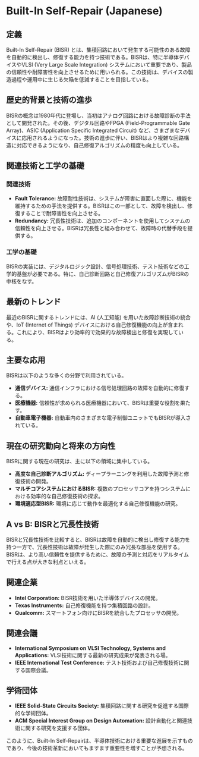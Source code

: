 # Built-In Self-Repair (Japanese)

## 定義
Built-In Self-Repair (BISR) とは、集積回路において発生する可能性のある故障を自動的に検出し、修復する能力を持つ技術である。BISRは、特に半導体デバイスやVLSI (Very Large Scale Integration) システムにおいて重要であり、製品の信頼性や耐障害性を向上させるために用いられる。この技術は、デバイスの製造過程や運用中に生じる欠陥を低減することを目指している。

## 歴史的背景と技術の進歩
BISRの概念は1980年代に登場し、当初はアナログ回路における故障診断の手法として開発された。その後、デジタル回路やFPGA (Field-Programmable Gate Array)、ASIC (Application Specific Integrated Circuit) など、さまざまなデバイスに応用されるようになった。技術の進歩に伴い、BISRはより複雑な回路構造に対応できるようになり、自己修復アルゴリズムの精度も向上している。

## 関連技術と工学の基礎
### 関連技術
- **Fault Tolerance:** 故障耐性技術は、システムが障害に直面した際に、機能を維持するための手法を提供する。BISRはこの一部として、故障を検出し、修復することで耐障害性を向上させる。
- **Redundancy:** 冗長性技術は、追加のコンポーネントを使用してシステムの信頼性を向上させる。BISRは冗長性と組み合わせて、故障時の代替手段を提供する。

### 工学の基礎
BISRの実装には、デジタルロジック設計、信号処理技術、テスト技術などの工学的基盤が必要である。特に、自己診断回路と自己修復アルゴリズムがBISRの中核をなす。

## 最新のトレンド
最近のBISRに関するトレンドには、AI (人工知能) を用いた故障診断技術の統合や、IoT (Internet of Things) デバイスにおける自己修復機能の向上が含まれる。これにより、BISRはより効率的で効果的な故障検出と修復を実現している。

## 主要な応用
BISRは以下のような多くの分野で利用されている。
- **通信デバイス:** 通信インフラにおける信号処理回路の故障を自動的に修復する。
- **医療機器:** 信頼性が求められる医療機器において、BISRは重要な役割を果たす。
- **自動車電子機器:** 自動車内のさまざまな電子制御ユニットでもBISRが導入されている。

## 現在の研究動向と将来の方向性
BISRに関する現在の研究は、主に以下の領域に集中している。
- **高度な自己診断アルゴリズム:** ディープラーニングを利用した故障予測と修復技術の開発。
- **マルチコアシステムにおけるBISR:** 複数のプロセッサコアを持つシステムにおける効率的な自己修復技術の探求。
- **環境適応型BISR:** 環境に応じて動作を最適化する自己修復機能の研究。

## A vs B: BISRと冗長性技術
BISRと冗長性技術を比較すると、BISRは故障を自動的に検出し修復する能力を持つ一方で、冗長性技術は故障が発生した際にのみ冗長な部品を使用する。BISRは、より高い信頼性を提供するために、故障の予測と対応をリアルタイムで行える点が大きな利点といえる。

## 関連企業
- **Intel Corporation:** BISR技術を用いた半導体デバイスの開発。
- **Texas Instruments:** 自己修復機能を持つ集積回路の設計。
- **Qualcomm:** スマートフォン向けにBISRを統合したプロセッサの開発。

## 関連会議
- **International Symposium on VLSI Technology, Systems and Applications:** VLSI技術に関する最新の研究成果が発表される場。
- **IEEE International Test Conference:** テスト技術および自己修復技術に関する国際会議。

## 学術団体
- **IEEE Solid-State Circuits Society:** 集積回路に関する研究を促進する国際的な学術団体。
- **ACM Special Interest Group on Design Automation:** 設計自動化と関連技術に関する研究を支援する団体。

このように、Built-In Self-Repairは、半導体技術における重要な進展を示すものであり、今後の技術革新においてもますます重要性を増すことが予想される。